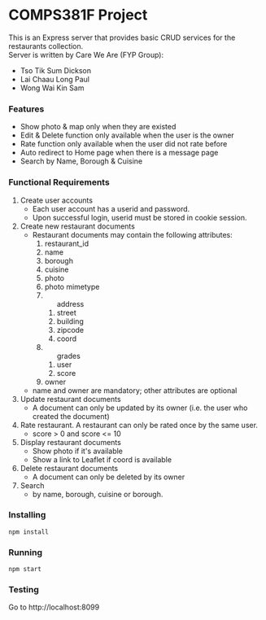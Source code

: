 # COMPS381F Project
This is an Express server that provides basic CRUD services for the restaurants collection. <br>
Server is written by Care We Are (FYP Group): <br>
<ul>
	<li>Tso Tik Sum Dickson</li>
	<li>Lai Chaau Long Paul</li>
	<li>Wong Wai Kin Sam</li>
</ul>

### Features
<ul>
	<li>Show photo & map only when they are existed</li>
	<li>Edit & Delete function only available when the user is the owner</li>
	<li>Rate function only available when the user did not rate before</li>
	<li>Auto redirect to Home page when there is a message page</li>
	<li>Search by Name, Borough & Cuisine</li>
</ul>

### Functional Requirements
<ol>
	<li>
		Create user accounts
		<ul>
			<li>Each user account has a userid and password.</li>
			<li>Upon successful login, userid must be stored in cookie session.</li>
		</ul>
	</li>
	<li>
		Create new restaurant documents
		<ul>
			<li>
				Restaurant documents may contain the following attributes:
				<ol>
					<li>restaurant_id</li>
					<li>name</li>
					<li>borough</li>
					<li>cuisine</li>
					<li>photo</li>
					<li>photo mimetype</li>
					<li>
						<ol>address
							<li>street</li>
							<li>building</li>
							<li>zipcode</li>
							<li>coord</li>
						</ol>
					</li>
					<li>
						<ol>grades
							<li>user</li>
							<li>score</li>
						</ol>
					</li>
					<li>owner</li>
				</ol>
			</li>
			<li>name and owner are mandatory; other attributes are optional</li>
		</ul>
	</li>
	<li>
		Update restaurant documents
		<ul>
			<li>A document can only be updated by its owner (i.e. the user who created the document)</li>
		</ul>
	</li>
	<li>
		Rate restaurant. A restaurant can only be rated once by the same user.
		<ul>
			<li>score > 0 and score <= 10</li>
		</ul>
	</li>
	<li>
		Display restaurant documents
		<ul>
			<li>Show photo if it's available</li>
			<li>Show a link to Leaflet if coord is available</li>
		</ul>
	</li>
	<li>
		Delete restaurant documents
		<ul>
			<li>A document can only be deleted by its owner</li>
		</ul>
	</li>
	<li>
		Search
		<ul>
			<li>by name, borough, cuisine or borough.</li>
		</ul>
	</li>
</ol>

### Installing
```
npm install
```
### Running
```
npm start
```
### Testing
Go to http://localhost:8099
